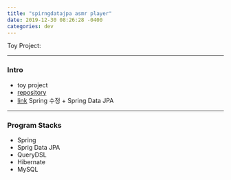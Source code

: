 ```yaml
---
title: "spirngdatajpa asmr player"
date: 2019-12-30 08:26:28 -0400
categories: dev
---
```


Toy Project:

---

### Intro
- toy project
- [repository]
- [link] Spring 수정 + Spring Data JPA

---

### Program Stacks
- Spring
- Sprig Data JPA
- QueryDSL
- Hibernate
- MySQL

[repository]: https://github.com/blackjayH/spring-asmrplayer-springdatajpa-
[link]: https://github.com/blackjayH/asmr-player/
